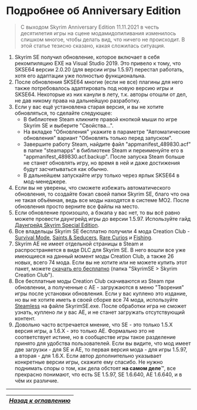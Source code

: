 # Подробнее об Anniversary Edition

> С выходом Skyrim Anniversary Edition 11.11.2021 в честь десятилетия игры на сцене модамидопиливания изменилось слишком многое, чтобы делать вид, что ничего не происходит. В этой статье тезисно сказано, какая сложилась ситуация.

1. Skyrim SE получил обновление, которое включает в себя рекомпиляцию EXE на Visual Studio 2019. Это привело к тому, что SKSE64 версии 2.0.20 (для версии игры 1.5.97) перестал работать, хотя его адаптации уже полностью функциональна.
2. После обновления SKSE64 многие (если не все) плагины для него также потребовалось адаптировать под новую версию игры и SKSE64. Некоторые из них канули в лету, т.к. авторы отошли от дел, не дав никому права на дальнейшую разработку.
3. Если у вас ещё установлена старая версия, и вы не хотите обновляться, то сделайте следующее:
    + В библиотеке Steam кликните правой кнопкой мыши по игре Skyrim SE и выберите "Свойства...".
    + На вкладке "Обновления" укажите в параметре "Автоматические обновления" вариант "Обновлять только перед запуском".
    + Завершите работу Steam, найдите файл "appmanifest_489830.acf" в папке "steamapps" в библиотеке Steam и переименуйте его в "appmanifest_489830.acf.backup". После запуска Steam больше не станет обновлять игру, но время в ней и даже достижения будут засчитываться как обычно.
    + В дальнейшем запускайте игру только через ярлык SKSE64 в мод-менеджере.
4. Если вы не уверены, что сможете избежать автоматического обновления, то создайте бэкап своей папки Skyrim SE, благо что она не такая объёмная, ведь все моды находятся в системе MO2. После обновления просто верните все файлы на место.
5. Если обновление произошло, а бэкапа у вас нет, то вы всё равно можете провести даунгрейд игры до версии 1.5.97. Используйте гайд [Даунгрейд Skyrim Special Edition](https://tesall.club/tutorials/1591-daungreid-skyrim-special-edition).
6. Все владельцы Skyrim SE бесплатно получили 4 мода Creation Club - [Survival Mode](https://en.uesp.net/wiki/Skyrim:Survival_Mode), [Saints & Seducers](https://en.uesp.net/wiki/Skyrim:Saints_%26_Seducers), [Rare Curios](https://en.uesp.net/wiki/Skyrim:Rare_Curios) и [Fishing](https://en.uesp.net/wiki/Skyrim:Fishing).
7. Skyrim AE не имеет отдельной страницы в Steam и распространяется в виде DLC для Skyrim SE. В него вошли все уже имеющиеся на данный момент моды Creation Club, а также 26 новых, всего 74 мода. Если вы не хотите или не можете купить этот пакет, можете [скачать его бесплатно](https://link.meridiano-web.com/mega:share) (папка "SkyrimSE > Skyrim Creation Club").
8. Все бесплатные моды Creation Club скачиваются из Steam при обновлении, а полученные с AE - загружаются в меню "Творения" игры после установки обновления. Если у вас куплено это издание, но вы не хотите иметь в своей сборке все 74 мода, используйте [Steamless](https://github.com/atom0s/Steamless) на файле SkyrimSE.exe. После обработки игра не сможет узнать, куплено ли у вас AE, и не станет загружать отсутствующий контент.
9. Довольно часто встречается мнение, что SE - это только 1.5.X версия игры, а 1.6.X - это только AE. Формально это не соответствует истине, но в сообществе игры такое разделение принято для удобства пользователей. Если вы видите, что мод имеет две загрузки - для SE и AE, то первая версия мода - для игры 1.5.97, а вторая - для 1.6.X. Если автор дополнительно указывает конкретные версии игры, скажите ему спасибо. Не нужно поднимать споры о том, как дела обстоят **на самом деле**™, все прекрасно понимают, что есть SE 1.5.97, SE 1.6.640, AE 1.6.640, и в чём их различие.

------

|[*Назад к оглавлению*](../01_Оглавление.md)|
|:---:|
